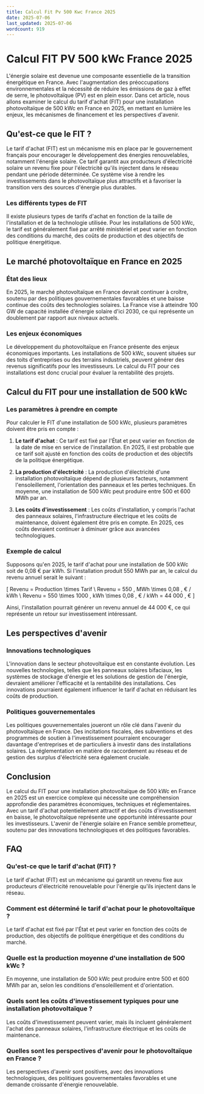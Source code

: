```yaml
---
title: Calcul Fit Pv 500 Kwc France 2025
date: 2025-07-06
last_updated: 2025-07-06
wordcount: 919
---
```


# Calcul FIT PV 500 kWc France 2025

L'énergie solaire est devenue une composante essentielle de la transition énergétique en France. Avec l'augmentation des préoccupations environnementales et la nécessité de réduire les émissions de gaz à effet de serre, le photovoltaïque (PV) est en plein essor. Dans cet article, nous allons examiner le calcul du tarif d'achat (FIT) pour une installation photovoltaïque de 500 kWc en France en 2025, en mettant en lumière les enjeux, les mécanismes de financement et les perspectives d'avenir.

## Qu'est-ce que le FIT ?

Le tarif d'achat (FIT) est un mécanisme mis en place par le gouvernement français pour encourager le développement des énergies renouvelables, notamment l'énergie solaire. Ce tarif garantit aux producteurs d'électricité solaire un revenu fixe pour l'électricité qu'ils injectent dans le réseau pendant une période déterminée. Ce système vise à rendre les investissements dans le photovoltaïque plus attractifs et à favoriser la transition vers des sources d'énergie plus durables.

### Les différents types de FIT

Il existe plusieurs types de tarifs d'achat en fonction de la taille de l'installation et de la technologie utilisée. Pour les installations de 500 kWc, le tarif est généralement fixé par arrêté ministériel et peut varier en fonction des conditions du marché, des coûts de production et des objectifs de politique énergétique.

## Le marché photovoltaïque en France en 2025

### État des lieux

En 2025, le marché photovoltaïque en France devrait continuer à croître, soutenu par des politiques gouvernementales favorables et une baisse continue des coûts des technologies solaires. La France vise à atteindre 100 GW de capacité installée d'énergie solaire d'ici 2030, ce qui représente un doublement par rapport aux niveaux actuels.

### Les enjeux économiques

Le développement du photovoltaïque en France présente des enjeux économiques importants. Les installations de 500 kWc, souvent situées sur des toits d'entreprises ou des terrains industriels, peuvent générer des revenus significatifs pour les investisseurs. Le calcul du FIT pour ces installations est donc crucial pour évaluer la rentabilité des projets.

## Calcul du FIT pour une installation de 500 kWc

### Les paramètres à prendre en compte

Pour calculer le FIT d'une installation de 500 kWc, plusieurs paramètres doivent être pris en compte :

1. **Le tarif d'achat** : Ce tarif est fixé par l'État et peut varier en fonction de la date de mise en service de l'installation. En 2025, il est probable que ce tarif soit ajusté en fonction des coûts de production et des objectifs de la politique énergétique.

2. **La production d'électricité** : La production d'électricité d'une installation photovoltaïque dépend de plusieurs facteurs, notamment l'ensoleillement, l'orientation des panneaux et les pertes techniques. En moyenne, une installation de 500 kWc peut produire entre 500 et 600 MWh par an.

3. **Les coûts d'investissement** : Les coûts d'installation, y compris l'achat des panneaux solaires, l'infrastructure électrique et les coûts de maintenance, doivent également être pris en compte. En 2025, ces coûts devraient continuer à diminuer grâce aux avancées technologiques.

### Exemple de calcul

Supposons qu'en 2025, le tarif d'achat pour une installation de 500 kWc soit de 0,08 € par kWh. Si l'installation produit 550 MWh par an, le calcul du revenu annuel serait le suivant :

\[
Revenu = Production \times Tarif \\
Revenu = 550 \, MWh \times 0,08 \, € / kWh \\
Revenu = 550 \times 1000 \, kWh \times 0,08 \, € / kWh = 44 000 \, €
\]

Ainsi, l'installation pourrait générer un revenu annuel de 44 000 €, ce qui représente un retour sur investissement intéressant.

## Les perspectives d'avenir

### Innovations technologiques

L'innovation dans le secteur photovoltaïque est en constante évolution. Les nouvelles technologies, telles que les panneaux solaires bifaciaux, les systèmes de stockage d'énergie et les solutions de gestion de l'énergie, devraient améliorer l'efficacité et la rentabilité des installations. Ces innovations pourraient également influencer le tarif d'achat en réduisant les coûts de production.

### Politiques gouvernementales

Les politiques gouvernementales joueront un rôle clé dans l'avenir du photovoltaïque en France. Des incitations fiscales, des subventions et des programmes de soutien à l'investissement pourraient encourager davantage d'entreprises et de particuliers à investir dans des installations solaires. La réglementation en matière de raccordement au réseau et de gestion des surplus d'électricité sera également cruciale.

## Conclusion

Le calcul du FIT pour une installation photovoltaïque de 500 kWc en France en 2025 est un exercice complexe qui nécessite une compréhension approfondie des paramètres économiques, techniques et réglementaires. Avec un tarif d'achat potentiellement attractif et des coûts d'investissement en baisse, le photovoltaïque représente une opportunité intéressante pour les investisseurs. L'avenir de l'énergie solaire en France semble prometteur, soutenu par des innovations technologiques et des politiques favorables.

## FAQ

### Qu'est-ce que le tarif d'achat (FIT) ?

Le tarif d'achat (FIT) est un mécanisme qui garantit un revenu fixe aux producteurs d'électricité renouvelable pour l'énergie qu'ils injectent dans le réseau.

### Comment est déterminé le tarif d'achat pour le photovoltaïque ?

Le tarif d'achat est fixé par l'État et peut varier en fonction des coûts de production, des objectifs de politique énergétique et des conditions du marché.

### Quelle est la production moyenne d'une installation de 500 kWc ?

En moyenne, une installation de 500 kWc peut produire entre 500 et 600 MWh par an, selon les conditions d'ensoleillement et d'orientation.

### Quels sont les coûts d'investissement typiques pour une installation photovoltaïque ?

Les coûts d'investissement peuvent varier, mais ils incluent généralement l'achat des panneaux solaires, l'infrastructure électrique et les coûts de maintenance.

### Quelles sont les perspectives d'avenir pour le photovoltaïque en France ?

Les perspectives d'avenir sont positives, avec des innovations technologiques, des politiques gouvernementales favorables et une demande croissante d'énergie renouvelable.